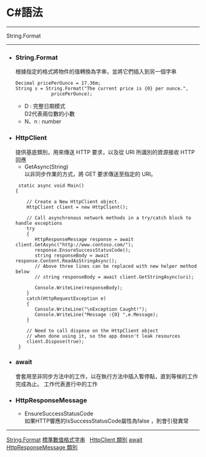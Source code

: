 
# C#語法
*****  
String.Format  
*****  
+ ### String.Format  
  根據指定的格式將物件的值轉換為字串，並將它們插入到另一個字串  
	```
	Decimal pricePerOunce = 17.36m;
	String s = String.Format("The current price is {0} per ounce.",
				 pricePerOunce);
	```
	+ D : 完整日期模式  
		D2代表兩位數的小數  
	+ N、n : number  
+ ### HttpClient  
	提供基底類別，用來傳送 HTTP 要求，以及從 URI 所識別的資源接收 HTTP 回應  
	+ GetAsync(String)  
		以非同步作業的方式，將 GET 要求傳送至指定的 URI。  
	```
	 static async void Main()
	{

	    // Create a New HttpClient object.
	    HttpClient client = new HttpClient();

	    // Call asynchronous network methods in a try/catch block to handle exceptions
	    try	
	    {
	       HttpResponseMessage response = await client.GetAsync("http://www.contoso.com/");
	       response.EnsureSuccessStatusCode();
	       string responseBody = await response.Content.ReadAsStringAsync();
	       // Above three lines can be replaced with new helper method below
	       // string responseBody = await client.GetStringAsync(uri);

	       Console.WriteLine(responseBody);
	    }  
	    catch(HttpRequestException e)
	    {
	       Console.WriteLine("\nException Caught!");	
	       Console.WriteLine("Message :{0} ",e.Message);
	    }

	    // Need to call dispose on the HttpClient object
	    // when done using it, so the app doesn't leak resources
	    client.Dispose(true);
	 }
	```
+ ### await  
	會套用至非同步方法中的工作，以在執行方法中插入暫停點，直到等候的工作完成為止。 工作代表進行中的工作  
+ ### HttpResponseMessage  
	+ EnsureSuccessStatusCode  
		如果HTTP響應的IsSuccessStatusCode屬性為false ，則會引發異常  
	
	
*****
[String.Format](https://msdn.microsoft.com/zh-tw/library/system.string.format(v=vs.110).aspx)  
[標準數值格式字串](https://docs.microsoft.com/zh-tw/dotnet/standard/base-types/standard-numeric-format-strings)  
[HttpClient 類別](https://msdn.microsoft.com/zh-tw/library/system.net.http.httpclient(v=vs.110).aspx)
[await](https://docs.microsoft.com/zh-tw/dotnet/csharp/language-reference/keywords/await)  
[HttpResponseMessage 類別](https://msdn.microsoft.com/en-us/library/system.net.http.httpresponsemessage(v=vs.118).aspx)  


